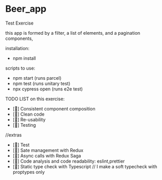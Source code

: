 # Beer_app
Test Exercise

this app is formed by a filter, a list of elements, and a pagination components,



installation:

- npm install

scripts to use: 

- npm start (runs parcel)
- npm test (runs unitary test)
- npx cypress open (runs e2e test)
  
TODO LIST on this exercise:  
  
- [🐥] Consistent component composition  
- [🐥] Clean code  
- [🐥] Re-usability  
- [🐥] Testing  
  
//extras  
  
- [🐥] Test   
- [🐥] Sate management with Redux  
- [🐥] Async calls with Redux Saga  
- [🐥] Code analysis and code readability: eslint,prettier  
- [🐣] Static type check with Typescript // I make a soft typecheck with proptypes only  